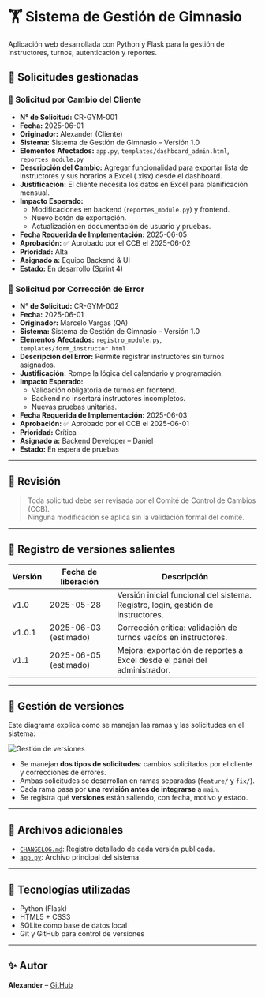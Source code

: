 # 🏋️ Sistema de Gestión de Gimnasio

Aplicación web desarrollada con Python y Flask para la gestión de instructores, turnos, autenticación y reportes.

## 🔁 Solicitudes gestionadas

### 📝 Solicitud por Cambio del Cliente

- **N° de Solicitud:** CR-GYM-001
- **Fecha:** 2025-06-01
- **Originador:** Alexander (Cliente)
- **Sistema:** Sistema de Gestión de Gimnasio – Versión 1.0
- **Elementos Afectados:** `app.py`, `templates/dashboard_admin.html`, `reportes_module.py`
- **Descripción del Cambio:** Agregar funcionalidad para exportar lista de instructores y sus horarios a Excel (.xlsx) desde el dashboard.
- **Justificación:** El cliente necesita los datos en Excel para planificación mensual.
- **Impacto Esperado:**
  - Modificaciones en backend (`reportes_module.py`) y frontend.
  - Nuevo botón de exportación.
  - Actualización en documentación de usuario y pruebas.
- **Fecha Requerida de Implementación:** 2025-06-05
- **Aprobación:** ✅ Aprobado por el CCB el 2025-06-02
- **Prioridad:** Alta
- **Asignado a:** Equipo Backend & UI
- **Estado:** En desarrollo (Sprint 4)

### 🐞 Solicitud por Corrección de Error

- **N° de Solicitud:** CR-GYM-002
- **Fecha:** 2025-06-01
- **Originador:** Marcelo Vargas (QA)
- **Sistema:** Sistema de Gestión de Gimnasio – Versión 1.0
- **Elementos Afectados:** `registro_module.py`, `templates/form_instructor.html`
- **Descripción del Error:** Permite registrar instructores sin turnos asignados.
- **Justificación:** Rompe la lógica del calendario y programación.
- **Impacto Esperado:**
  - Validación obligatoria de turnos en frontend.
  - Backend no insertará instructores incompletos.
  - Nuevas pruebas unitarias.
- **Fecha Requerida de Implementación:** 2025-06-03
- **Aprobación:** ✅ Aprobado por el CCB el 2025-06-01
- **Prioridad:** Crítica
- **Asignado a:** Backend Developer – Daniel
- **Estado:** En espera de pruebas

---

## 🔎 Revisión

> Toda solicitud debe ser revisada por el Comité de Control de Cambios (CCB).  
> Ninguna modificación se aplica sin la validación formal del comité.

---

## 📌 Registro de versiones salientes

| Versión  | Fecha de liberación | Descripción                                                            |
|----------|---------------------|------------------------------------------------------------------------|
| v1.0     | 2025-05-28          | Versión inicial funcional del sistema. Registro, login, gestión de instructores. |
| v1.0.1   | 2025-06-03 (estimado) | Corrección crítica: validación de turnos vacíos en instructores.     |
| v1.1     | 2025-06-05 (estimado) | Mejora: exportación de reportes a Excel desde el panel del administrador. |

---

## 🔧 Gestión de versiones

Este diagrama explica cómo se manejan las ramas y las solicitudes en el sistema:

![Gestión de versiones](static/images/gestion_versiones.png)

- Se manejan **dos tipos de solicitudes**: cambios solicitados por el cliente y correcciones de errores.
- Ambas solicitudes se desarrollan en ramas separadas (`feature/` y `fix/`).
- Cada rama pasa por **una revisión antes de integrarse** a `main`.
- Se registra qué **versiones** están saliendo, con fecha, motivo y estado.

---

## 📂 Archivos adicionales

- [`CHANGELOG.md`](CHANGELOG.md): Registro detallado de cada versión publicada.
- [`app.py`](app.py): Archivo principal del sistema.

---

## 🚀 Tecnologías utilizadas

- Python (Flask)
- HTML5 + CSS3
- SQLite como base de datos local
- Git y GitHub para control de versiones

---

## ✨ Autor

**Alexander** – [GitHub](https://github.com/Alexgt011)
